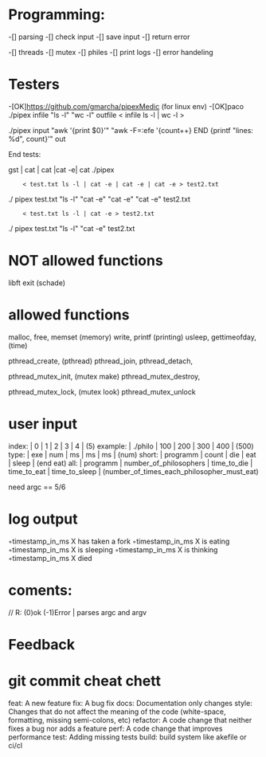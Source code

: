 


# Programming:
-[] parsing
	-[] check input
	-[] save input
	-[] return error

-[] threads
-[] mutex
-[] philes
-[] print logs
-[] error handeling





# Testers
-[OK]https://github.com/gmarcha/pipexMedic (for linux env)
-[OK]paco
./pipex infile "ls -l" "wc -l" outfile
< infile ls -l | wc -l >

./pipex input "awk '{print \$0}'" "awk -F=:efe '{count++} END {printf \"lines: %d\", count}'" out

End tests:


gst | cat | cat |cat -e| cat
./pipex 


        < test.txt ls -l | cat -e | cat -e | cat -e > test2.txt
./ pipex test.txt "ls -l" "cat -e" "cat -e" "cat -e" test2.txt

        < test.txt ls -l | cat -e > test2.txt
./ pipex test.txt "ls -l" "cat -e" test2.txt


# NOT allowed functions
libft
exit (schade)


# allowed functions
malloc, free, memset	(memory)
write, printf			(printing)
usleep, gettimeofday,	(time)

pthread_create,			(pthread)
pthread_join,
pthread_detach,

pthread_mutex_init,		(mutex make)
pthread_mutex_destroy,

pthread_mutex_lock,		(mutex look)
pthread_mutex_unlock


# user input
index:   |     0    |  1    |  2  |  3  |   4   |   (5)
example: | ./philo  | 100   | 200 | 300 |  400  |  (500)
type:    |    exe   |  num  | ms  | ms  |   ms  |  (num)
short:   | programm | count | die | eat | sleep | (end eat)
all:     | programm | number_of_philosophers | time_to_die | time_to_eat | time_to_sleep | (number_of_times_each_philosopher_must_eat)

need
argc == 5/6


# log output

◦timestamp_in_ms X has taken a fork
◦timestamp_in_ms X is eating
◦timestamp_in_ms X is sleeping
◦timestamp_in_ms X is thinking
◦timestamp_in_ms X died



# coments:
// R: (0)ok  (-1)Error   | parses argc and argv


# Feedback


# git commit cheat chett

feat: A new feature
fix: A bug fix
docs: Documentation only changes
style: Changes that do not affect the meaning of the code (white-space, formatting, missing semi-colons, etc)
refactor: A code change that neither fixes a bug nor adds a feature
perf: A code change that improves performance
test: Adding missing tests
build: build system like akefile or ci/cl